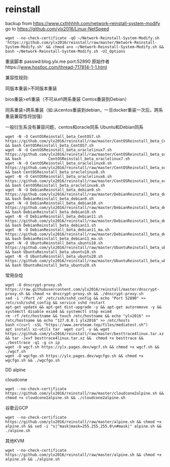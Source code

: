 # reinstall

backup from https://www.cxthhhhh.com/network-reinstall-system-modify
<br>
go to https://github.com/ylx2016/Linux-NetSpeed

    wget --no-check-certificate -qO ~/Network-Reinstall-System-Modify.sh 'https://github.com/ylx2016/reinstall/raw/master/Network-Reinstall-System-Modify.sh' && chmod a+x ~/Network-Reinstall-System-Modify.sh && bash ~/Network-Reinstall-System-Modify.sh -UI_Options


重装脚本 passwd:blog.ylx.me     port:52890
原始作者https://www.hostloc.com/thread-717814-1-1.html

兼容性规则:

同版本重装>不同版本重装

bios重装>efi重装（不可从efi跨系重装 Centos重装到Debian）

同系重装>跨系重装（如:从centos重装到debian，一旦docker重装一次后，跨系重装兼容性将加强）

一般衍生系没有兼容问题，centos和oracle同系 Ubuntu和Debian同系

    wget -N -O CentOSReinstall_beta_CentOS7.sh https://github.com/ylx2016/reinstall/raw/master/CentOSReinstall_beta_CentOS7.sh && bash CentOSReinstall_beta_CentOS7.sh
    wget -N -O CentOSReinstall_beta_oraclelinux7.sh https://github.com/ylx2016/reinstall/raw/master/CentOSReinstall_beta_oraclelinux7.sh && bash            CentOSReinstall_beta_oraclelinux7.sh
    wget -N -O CentOSReinstall_beta_oraclelinux8.sh https://github.com/ylx2016/reinstall/raw/master/CentOSReinstall_beta_oraclelinux8.sh && bash CentOSReinstall_beta_oraclelinux8.sh
    wget -N -O CentOSReinstall_beta_oraclelinux6.sh https://github.com/ylx2016/reinstall/raw/master/CentOSReinstall_beta_oraclelinux6.sh && bash CentOSReinstall_beta_oraclelinux6.sh
    wget -N -O DebianReinstall_beta_debian9.sh https://github.com/ylx2016/reinstall/raw/master/DebianReinstall_beta_debian9.sh && bash DebianReinstall_beta_debian9.sh
    wget -N -O DebianReinstall_beta_debian10.sh https://github.com/ylx2016/reinstall/raw/master/DebianReinstall_beta_debian10.sh && bash DebianReinstall_beta_debian10.sh
    wget -N -O DebianReinstall_beta_debian11.sh https://github.com/ylx2016/reinstall/raw/master/DebianReinstall_beta_debian11.sh && bash DebianReinstall_beta_debian11.sh
    wget -N -O DebianReinstall_beta_debian11_ma.sh https://github.com/ylx2016/reinstall/raw/master/DebianReinstall_beta_debian11_ma.sh && bash DebianReinstall_beta_debian11_ma.sh
    wget -N -O UbuntuReinstall_beta_ubuntu18.sh  https://github.com/ylx2016/reinstall/raw/master/UbuntuReinstall_beta_ubuntu18.sh && bash UbuntuReinstall_beta_ubuntu18.sh
    wget -N -O UbuntuReinstall_beta_ubuntu20.sh  https://github.com/ylx2016/reinstall/raw/master/UbuntuReinstall_beta_ubuntu20.sh && bash UbuntuReinstall_beta_ubuntu20.sh
常用杂烩

    wget -O dnscrypt-proxy.sh https://raw.githubusercontent.com/ylx2016/reinstall/master/dnscrypt-proxy.sh && chmod +x dnscrypt-proxy.sh && ./dnscrypt-proxy.sh
    sed -i '/Port /d' /etc/ssh/sshd_config && echo "Port 52890" >> /etc/ssh/sshd_config && service sshd restart
    apt-get update && apt-get dist-upgrade -y && apt-get autoremove -y && systemctl disable exim4 && systemctl stop exim4
    rm -rf /etc/hostname && touch /etc/hostname && echo "ylx2016" >> /etc/hostname && echo "127.0.0.1 ylx2016" >> /etc/hosts
    bash <(curl -sSL "https://www.zeroteam.top/files/mediatest.sh")
    apt install xz-utils tar  wget curl -y && wget https://github.com/ylx2016/reinstall/raw/master/besttrace4linux.tar.xz && tar -Jxvf besttrace4linux.tar.xz &&  chmod +x besttrace && ./besttrace -q1 -g cn ip
    wget -O wgcf.sh https://ylx.pages.dev/wgcf.sh && chmod +x wgcf.sh && ./wgcf.sh
    wget -O wgcfgo.sh https://ylx.pages.dev/wgcfgo.sh && chmod +x wgcfgo.sh && ./wgcfgo.sh

DD alpine

cloudcone

    wget --no-check-certificate https://github.com/ylx2016/reinstall/raw/master/cloudcone2alpine.sh && chmod +x cloudcone2alpine.sh && ./cloudcone2alpine.sh

谷歌云GCP

    wget --no-check-certificate https://github.com/ylx2016/reinstall/raw/master/alpine.sh && chmod +x alpine.sh && sed -i "s|^mask|mask=255.255.255.0\n#mask|" alpine.sh && ./alpine.sh

其他KVM

    wget --no-check-certificate https://github.com/ylx2016/reinstall/raw/master/alpine.sh && chmod +x alpine.sh && ./alpine.sh
